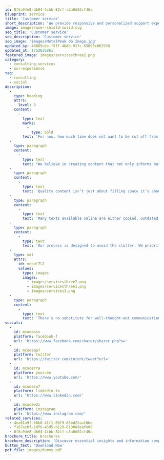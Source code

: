 ```yaml
---
id: 0f5a94e8-db04-4cbb-82cf-c3a0d02cf46a
blueprint: service
title: 'Customer service'
short_description: 'We provide responsive and personalized support experiences that strengthen client relationships. Our team ensures every interaction is efficient, empathetic, and aligned with your brand values.'
image: images/user-shield-solid.svg
seo_title: 'Customer service'
seo_description: 'Customer service'
seo_image: 'images/MetalPeak OG Image.jpg'
updated_by: 46885cbe-f8ff-4b8b-917c-65893c862938
updated_at: 1752036861
featured_image: images/servicesthree2.png
category:
  - consulting-services
  - our-experience
tag:
  - consulting
  - social
description:
  -
    type: heading
    attrs:
      level: 3
    content:
      -
        type: text
        marks:
          -
            type: bold
        text: 'For now, how much time does not want to be cut off from a sad smile.'
  -
    type: paragraph
    content:
      -
        type: text
        text: "We believe in creating content that not only informs but also engages. Our approach emphasizes clarity, consistency, and connection. Each word is chosen with purpose, each sentence crafted to resonate with your audience. Whether you're launching a new product, telling your brand story, or sharing insights, great content builds trust and drives action."
  -
    type: paragraph
    content:
      -
        type: text
        text: 'Quality content isn’t just about filling space it’s about creating meaningful experiences. We help ensure your message is not only seen but understood and remembered. Good writing adds value, reflects your brand’s voice, and contributes to a stronger presence in a competitive digital world.'
  -
    type: paragraph
    content:
      -
        type: text
        text: 'Many texts available online are either copied, outdated, or lack real substance. That’s why we focus on content that’s authentic, relevant, and aligned with your goals  content that speaks directly to your audience and stands out.'
  -
    type: paragraph
    content:
      -
        type: text
        text: 'Our process is designed to avoid the clutter. We prioritize what matters, strip out distractions, and keep the reader’s attention focused from the first word to the last.'
  -
    type: set
    attrs:
      id: mcoof7l2
      values:
        type: images
        images:
          - images/servicesthree2.png
          - images/servicesthree1.png
          - images/services3.png
  -
    type: paragraph
    content:
      -
        type: text
        text: 'There’s no substitute for well-thought-out communication. When every sentence serves a purpose, your message becomes more impactful. Let’s create something meaningful something that works.'
socials:
  -
    id: mcooeosv
    platform: facebook-f
    url: 'https://www.facebook.com/sharer/sharer.php?u='
  -
    id: mcooeqa7
    platform: twitter
    url: 'https://twitter.com/intent/tweet?url='
  -
    id: mcooerra
    platform: youtube
    url: 'https://www.youtube.com/'
  -
    id: mcooesu7
    platform: linkedin-in
    url: 'https://www.linkedin.com/'
  -
    id: mcooew3z
    platform: instagram
    url: 'https://www.instagram.com/'
related_services:
  - 4ea61a9f-50b8-41f1-89f9-05bd25aaf6be
  - f167acbf-1df6-43d5-b120-61008deafe89
  - 0f5a94e8-db04-4cbb-82cf-c3a0d02cf46a
brochure_title: Brochures
brochure_description: 'Discover essential insights and information compiled into one convenient brochure. Designed to provide a clear overview, this document covers key topics in a concise and engaging format perfect for quick reference or sharing.'
button_text: 'Download Now'
pdf_file: images/dummy.pdf
---
```

